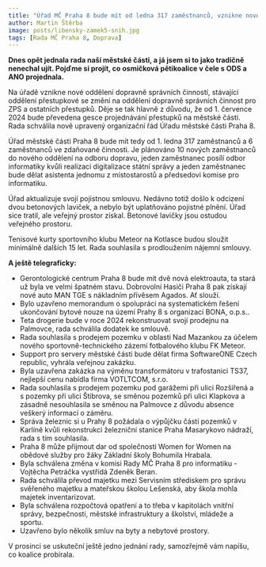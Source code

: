 ```yaml
---
title: "Úřad MČ Praha 8 bude mít od ledna 317 zaměstnanců, vznikne nové oddělení dopravně správních činností"
author: Martin Štěrba
image: posts/libensky-zamek5-snih.jpg
tags: [Rada MČ Praha 8, Doprava]
---
```


**Dnes opět jednala rada naší městské části, a já jsem si to jako tradičně nenechal ujít. Pojďme si projít, co osmičková pětikoalice v čele s ODS a ANO projednala.**

Na úřadě vznikne nové oddělení dopravně správních činností, stávající oddělení přestupkové se změní na oddělení dopravně správních činnost pro ZPS a ostatních přestupků. Děje se tak hlavně z důvodu, že od 1. července 2024 bude převedena gesce projednávání přestupků na městské části. Rada schválila nově upravený organizační řád Úřadu městské části Praha 8. 

Úřad městské části Praha 8 bude mít tedy od 1. ledna 317 zaměstnanců a 6 zaměstnanců ve zdaňované činnosti. Je plánováno 10 nových zaměstnanců do nového oddělení na odboru dopravu, jeden zaměstnanec posílí odbor informatiky kvůli realizaci digitalizace státní správy a jeden zaměstnanec bude dělat asistenta jednomu z místostarostů a předsedovi komise pro informatiku.

Úřad aktualizuje svojí pojistnou smlouvu. Nedávno totiž došlo k odcizení dvou betonových laviček, a nebylo být uplatňováno pojistné plnění. Úřad sice tratil, ale veřejný prostor získal. Betonové lavičky jsou ostudou veřejného prostoru.

Tenisové kurty sportovního klubu Meteor na Kotlasce budou sloužit minimálně dalších 15 let. Rada souhlasila s prodloužením nájemní smlouvy.

**A ještě telegraficky:**
- Gerontologické centrum Praha 8 bude mít dvě nová elektroauta, ta stará už byla ve velmi špatném stavu. Dobrovolní Hasiči Praha 8 pak získají nové auto MAN TGE s nákladním přívěsem Agados. Ať slouží.
- Bylo uzavřeno memorandum o spolupráci na systematickém řešení ukončování bytové nouze na území Prahy 8 s organizací BONA, o.p.s..
- Teta drogerie bude v roce 2024 rekonstruovat svojí prodejnu na Palmovce, rada schválila dodatek ke smlouvě.
- Rada souhlasila s prodejem pozemku v oblasti Nad Mazankou za účelem nového sportovně-technického zázemí fotbalového klubu FK Meteor.
- Support pro servery městské části bude dělat firma SoftwareONE Czech republic, vyhrála veřejnou zakázku.
- Byla uzavřena zakázka na výměnu transformátoru v trafostanici TS37, nejlepší cenu nabídla firma VOTLTCOM, s.r.o.
- Rada souhlasila s prodejem pozemku pod garážemi při ulici Rozšířená a s pozemky při ulici Štíbrova, se směnou pozemků při ulici Klapkova a zásadně nesouhlasila se směnou na Palmovce z důvodu absence veškerý informací o záměru.
- Správa železnic si u Prahy 8 požádala o výpůjčku částí pozemků v Karlíně kvůli rekonstrukci železniční stanice Praha Masarykovo nádraží, rada s tím souhlasila.
- Praha 8 může přijmout dar od společnosti Women for Women na obědové služby pro žáky Základní školy Bohumila Hrabala.
- Byla schválena změna v komisi Rady MČ Praha 8 pro informatiku - Vojtěcha Petráčka vystřídá Zdeněk Beran.
- Rada schválila převod majetku mezi Servisním střediskem pro správu svěřeného majetku a mateřskou školou Lešenská, aby škola mohla majetek inventarizovat.
- Byla schválena rozpočtová opatření a to třeba v kapitolách vnitřní správy, bezpečnosti, městské infrastruktury a školství, mládeže a sportu.
- Uzavřeno bylo několik smluv na byty a nebytové prostory.

V prosinci se uskuteční ještě jedno jednání rady, samozřejmě vám napíšu, co koalice probírala.